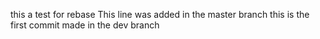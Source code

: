 this a test for rebase
This line was added in the master branch
this is the first commit made in the dev branch
